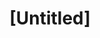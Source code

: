---
pid: ch467
title: "[Untitled]"
location_transcription: 
coordinates: "[-75.163022886251, 39.952319504917]"
zipcode: '10025'
gen_neighborhood: 
neighborhood: 
outside_phl: 'New York NY '
age: '20'
age_range: 20-29
instagram: 
image_file_name: ch_467.jpg
proposal_transcription: Girl in front of Bull (N.Y)
topic: Uplifting,Women
topic_summary: 0, 0
type: Sculpture Statue
keywords_other: 
credit: 
image_labels: 
twitter: 
facebook: 
permalink: "/monuments/ch467/"
layout: item-page
---